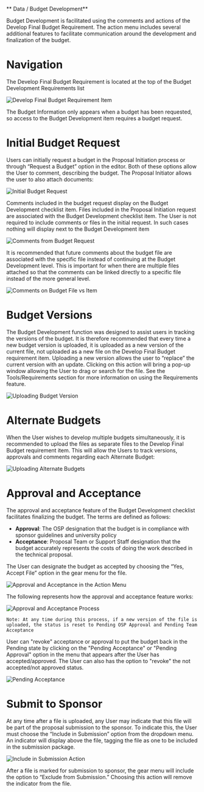 ** Data / Budget Development**

Budget Development is facilitated using the comments and actions of the Develop Final Budget Requirement.  The action menu includes several additional features to facilitate communication around the development and finalization of the budget.

# Navigation
The Develop Final Budget Requirement is located at the top of the Budget Development Requirements list

![Develop Final Budget Requirement Item](../images/data/DataBud_ChecklistItem.jpg)

The Budget Information only appears when a budget has been requested, so access to the Budget Development item requires a budget request.

# Initial Budget Request
Users can initially request a budget in the Proposal Initiation process or through “Request a Budget” option in the editor.  Both of these options allow the User to comment, describing the budget.  The Proposal Initiator allows the user to also attach documents:

![Initial Budget Request](../images/data/DataBud_BudReq.jpg)

Comments included in the budget request display on the Budget Development checklist item.  Files included in the Proposal Initiation request are associated with the Budget Development checklist item.  The User is not required to include comments or files in the initial request.  In such cases nothing will display next to the Budget Development item

![Comments from Budget Request](../images/data/DataBud_RequestComments.jpg)

It is recommended that future comments about the budget file are associated with the specific file instead of continuing at the Budget Development level.  This is important for when there are multiple files attached so that the comments can be linked directly to a specific file instead of the more general level.

![Comments on Budget File vs Item](../images/data/DataBud_FileVItem.jpg)

# Budget Versions
The Budget Development function was designed to assist users in tracking the versions of the budget.  It is therefore recommended that every time a new budget version is uploaded, it is uploaded as a new version of the current file, not uploaded as a new file on the Develop Final Budget requirement item. Uploading a new version allows the user to “replace” the current version with an update.  Clicking on this action will bring a pop-up window allowing the User to drag or search for the file. See the Tools/Requirements section for more information on using the Requirements feature.

![Uploading Budget Version](../images/data/DataBud_BudVersions.jpg)

# Alternate Budgets
When the User wishes to develop multiple budgets simultaneously, it is recommended to upload the files as separate files to the Develop Final Budget requirement item.  This will allow the Users to track versions, approvals and comments regarding each Alternate Budget:

![Uploading Alternate Budgets](../images/data/DataBud_AltBudget.jpg)  

# Approval and Acceptance
The approval and acceptance feature of the Budget Development checklist facilitates finalizing the budget.  The terms are defined as follows:

- **Approval**: The OSP designation that the budget is in compliance with sponsor guidelines and university policy
- **Acceptance**: Proposal Team or Support Staff designation that the budget accurately represents the costs of doing the work described in the technical proposal.

The User can designate the budget as accepted by choosing the “Yes, Accept File” option in the gear menu for the file.

![Approval and Acceptance in the Action Menu](../images/data/DataBud_ApproveAcceptMenu.jpg)

The following represents how the approval and acceptance feature works:

![Approval and Acceptance Process](../images/data/DataBud_AppAccProcess.jpg)

    Note: At any time during this process, if a new version of the file is uploaded, the status is reset to Pending OSP Approval and Pending Team Acceptance

User can "revoke" acceptance or approval to put the budget back in the Pending state by clicking on the "Pending Acceptance" or "Pending Approval" option in the menu that appears after the User has accepted/approved.  The User can also has the option to "revoke" the not accepted/not approved status.

![Pending Acceptance](../images/data/DataBud_PendingAcceptance.jpg)

# Submit to Sponsor
At any time after a file is uploaded, any User may indicate that this file will be part of the proposal submission to the sponsor.  To indicate this, the User must choose the “Include in Submission” option from the dropdown menu.  An indicator will display above the file, tagging the file as one to be included in the submission package.

![Include in Submission Action](../images/data/DataBud_SubmitToSponsor.jpg)

After a file is marked for submission to sponsor, the gear menu will include the option to “Exclude from Submission.”  Choosing this action will remove the indicator from the file.

<br>
